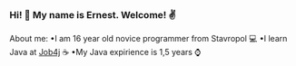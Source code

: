 ### Hi! 👋 My name is Ernest. Welcome! ✌️
About me:
•I am 16 year old novice programmer from Stavropol 💻
•I learn Java at [Job4j](https://job4j.ru/) ☕
•My Java expirience is 1,5 years ⌚

<!--
**ernesttun/ernesttun** is a ✨ _special_ ✨ repository because its `README.md` (this file) appears on your GitHub profile.

Here are some ideas to get you started:

- 🔭 I’m currently working on ...
- 🌱 I’m currently learning ...
- 👯 I’m looking to collaborate on ...
- 🤔 I’m looking for help with ...
- 💬 Ask me about ...
- 📫 How to reach me: ...
- 😄 Pronouns: ...
- ⚡ Fun fact: ...
-->
